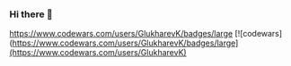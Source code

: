 ### Hi there 👋

https://www.codewars.com/users/GlukharevK/badges/large
[![codewars](https://www.codewars.com/users/GlukharevK/badges/large](https://www.codewars.com/users/GlukharevK)  


<!--
**GlukharevK/GlukharevK** is a ✨ _special_ ✨ repository because its `README.md` (this file) appears on your GitHub profile.

Here are some ideas to get you started:

- 🔭 I’m currently working on ...
- 🌱 I’m currently learning ...
- 👯 I’m looking to collaborate on ...
- 🤔 I’m looking for help with ...
- 💬 Ask me about ...
- 📫 How to reach me: ...
- 😄 Pronouns: ...
- ⚡ Fun fact: ...
-->
